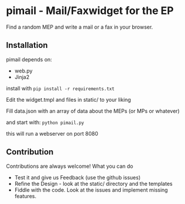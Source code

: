 # pimail - Mail/Faxwidget for the EP


Find a random MEP and write a mail or a fax in your browser.

## Installation

pimail depends on:

* web.py
* Jinja2

install with ```pip install -r requirements.txt```

Edit the widget.tmpl and files in static/ to your liking

Fill data.json with an array of data about the MEPs (or MPs or whatever)

and start with: ``python pimail.py``

this will run a webserver on port 8080

## Contribution

Contributions are always welcome! What you can do

* Test it and give us Feedback (use the github issues)
* Refine the Design - look at the static/ directory and the templates
* Fiddle with the code. Look at the issues and implement missing features.
